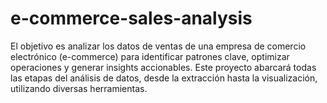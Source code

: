 # e-commerce-sales-analysis
El objetivo es analizar los datos de ventas de una empresa de comercio electrónico (e-commerce) para identificar patrones clave, optimizar operaciones y generar insights accionables. Este proyecto abarcará todas las etapas del análisis de datos, desde la extracción hasta la visualización, utilizando diversas herramientas.
